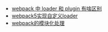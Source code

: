 - [webpack 中 loader 和 plugin 有啥区别](https://zhuanlan.zhihu.com/p/618991058)
- [webpack5实现自定义loader](https://juejin.cn/post/7082480895881379847)
- [webpack的模块化处理](https://juejin.cn/post/7069738874804633630)
